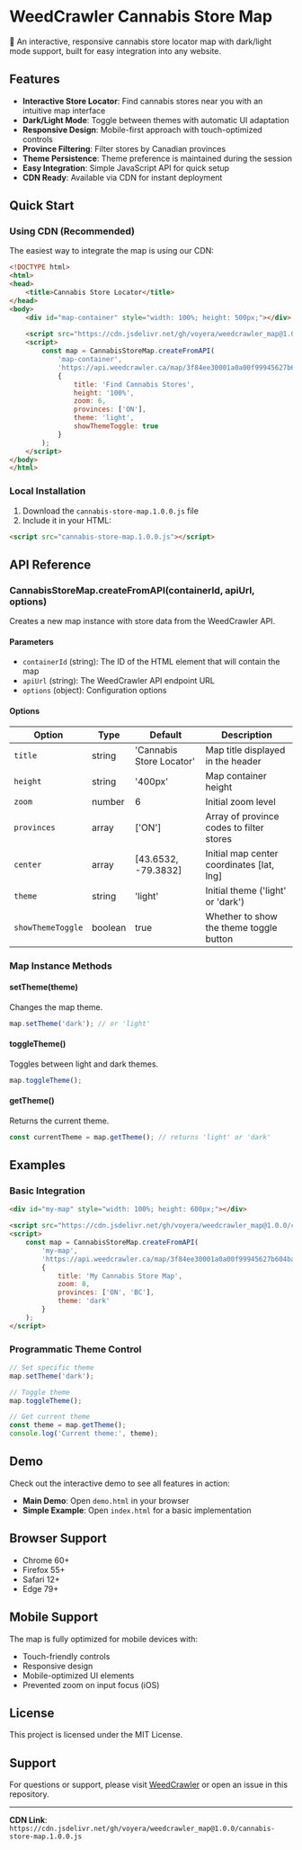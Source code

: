 # WeedCrawler Cannabis Store Map

🌿 An interactive, responsive cannabis store locator map with dark/light mode support, built for easy integration into any website.

## Features

- **Interactive Store Locator**: Find cannabis stores near you with an intuitive map interface
- **Dark/Light Mode**: Toggle between themes with automatic UI adaptation
- **Responsive Design**: Mobile-first approach with touch-optimized controls
- **Province Filtering**: Filter stores by Canadian provinces
- **Theme Persistence**: Theme preference is maintained during the session
- **Easy Integration**: Simple JavaScript API for quick setup
- **CDN Ready**: Available via CDN for instant deployment

## Quick Start

### Using CDN (Recommended)

The easiest way to integrate the map is using our CDN:

```html
<!DOCTYPE html>
<html>
<head>
    <title>Cannabis Store Locator</title>
</head>
<body>
    <div id="map-container" style="width: 100%; height: 500px;"></div>
    
    <script src="https://cdn.jsdelivr.net/gh/voyera/weedcrawler_map@1.0.0/cannabis-store-map.1.0.0.js"></script>
    <script>
        const map = CannabisStoreMap.createFromAPI(
            'map-container',
            'https://api.weedcrawler.ca/map/3f84ee30001a0a00f99945627b604bab0383abee5232f732',
            {
                title: 'Find Cannabis Stores',
                height: '100%',
                zoom: 6,
                provinces: ['ON'],
                theme: 'light',
                showThemeToggle: true
            }
        );
    </script>
</body>
</html>
```

### Local Installation

1. Download the `cannabis-store-map.1.0.0.js` file
2. Include it in your HTML:

```html
<script src="cannabis-store-map.1.0.0.js"></script>
```

## API Reference

### CannabisStoreMap.createFromAPI(containerId, apiUrl, options)

Creates a new map instance with store data from the WeedCrawler API.

#### Parameters

- `containerId` (string): The ID of the HTML element that will contain the map
- `apiUrl` (string): The WeedCrawler API endpoint URL
- `options` (object): Configuration options

#### Options

| Option | Type | Default | Description |
|--------|------|---------|-------------|
| `title` | string | 'Cannabis Store Locator' | Map title displayed in the header |
| `height` | string | '400px' | Map container height |
| `zoom` | number | 6 | Initial zoom level |
| `provinces` | array | ['ON'] | Array of province codes to filter stores |
| `center` | array | [43.6532, -79.3832] | Initial map center coordinates [lat, lng] |
| `theme` | string | 'light' | Initial theme ('light' or 'dark') |
| `showThemeToggle` | boolean | true | Whether to show the theme toggle button |

### Map Instance Methods

#### setTheme(theme)
Changes the map theme.

```javascript
map.setTheme('dark'); // or 'light'
```

#### toggleTheme()
Toggles between light and dark themes.

```javascript
map.toggleTheme();
```

#### getTheme()
Returns the current theme.

```javascript
const currentTheme = map.getTheme(); // returns 'light' or 'dark'
```

## Examples

### Basic Integration

```html
<div id="my-map" style="width: 100%; height: 600px;"></div>

<script src="https://cdn.jsdelivr.net/gh/voyera/weedcrawler_map@1.0.0/cannabis-store-map.1.0.0.js"></script>
<script>
    const map = CannabisStoreMap.createFromAPI(
        'my-map',
        'https://api.weedcrawler.ca/map/3f84ee30001a0a00f99945627b604bab0383abee5232f732',
        {
            title: 'My Cannabis Store Map',
            zoom: 8,
            provinces: ['ON', 'BC'],
            theme: 'dark'
        }
    );
</script>
```

### Programmatic Theme Control

```javascript
// Set specific theme
map.setTheme('dark');

// Toggle theme
map.toggleTheme();

// Get current theme
const theme = map.getTheme();
console.log('Current theme:', theme);
```

## Demo

Check out the interactive demo to see all features in action:

- **Main Demo**: Open `demo.html` in your browser
- **Simple Example**: Open `index.html` for a basic implementation

## Browser Support

- Chrome 60+
- Firefox 55+
- Safari 12+
- Edge 79+

## Mobile Support

The map is fully optimized for mobile devices with:
- Touch-friendly controls
- Responsive design
- Mobile-optimized UI elements
- Prevented zoom on input focus (iOS)

## License

This project is licensed under the MIT License.

## Support

For questions or support, please visit [WeedCrawler](https://weedcrawler.ca) or open an issue in this repository.

---

**CDN Link**: `https://cdn.jsdelivr.net/gh/voyera/weedcrawler_map@1.0.0/cannabis-store-map.1.0.0.js` 